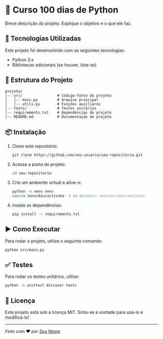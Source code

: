 # 📌 Curso 100 dias de Python

Breve descrição do projeto. Explique o objetivo e o que ele faz.

## 🚀 Tecnologias Utilizadas

Este projeto foi desenvolvido com as seguintes tecnologias:

- Python 3.x
- Bibliotecas adicionais (se houver, liste-as)

## 📂 Estrutura do Projeto

```
projeto/
│-- src/                # Código-fonte do projeto
│   │-- main.py         # Arquivo principal
│   │-- utils.py        # Funções auxiliares
│-- tests/              # Testes unitários
│-- requirements.txt    # Dependências do projeto
│-- README.md           # Documentação do projeto
```

## 📦 Instalação

1. Clone este repositório:
   ```sh
   git clone https://github.com/seu-usuario/seu-repositorio.git
   ```
2. Acesse a pasta do projeto:
   ```sh
   cd seu-repositorio
   ```
3. Crie um ambiente virtual e ative-o:
   ```sh
   python -m venv venv
   source venv/bin/activate  # No Windows: venv\Scripts\activate
   ```
4. Instale as dependências:
   ```sh
   pip install -r requirements.txt
   ```

## ▶️ Como Executar

Para rodar o projeto, utilize o seguinte comando:

```sh
python src/main.py
```

## ✅ Testes

Para rodar os testes unitários, utilize:

```sh
python -m unittest discover tests
```

## 📄 Licença

Este projeto está sob a licença MIT. Sinta-se à vontade para usá-lo e modificá-lo!

---

_Feito com ❤️ por [Seu Nome](https://github.com/seu-usuario)_